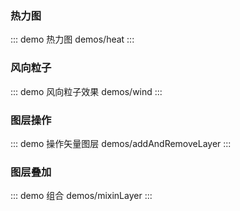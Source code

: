 <!--
 * @Author: sunyue
 * @Date: 2024-01-22 17:13:48
 * @LastEditors: sunyue
 * @LastEditTime: 2024-01-29 09:19:18
 * @Description: 描述
 * Copyright (c) 2024 by 中国科学院软件研究所, All Rights Reserved. 
-->
### 热力图
::: demo 热力图
demos/heat
:::
### 风向粒子
::: demo 风向粒子效果
demos/wind
:::
### 图层操作
::: demo 操作矢量图层
demos/addAndRemoveLayer
:::
### 图层叠加
::: demo 组合
demos/mixinLayer
:::